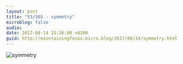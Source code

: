 ```yaml
---
layout: post
title: "53/365 - symmetry"
microblog: false
audio: 
date: 2017-08-14 15:36:00 +0100
guid: http://maintainingfocus.micro.blog/2017/08/14/symmetry.html
---
```

![symmetry](https://f000.backblazeb2.com/file/Roel-Share/symmetry.jpg)
